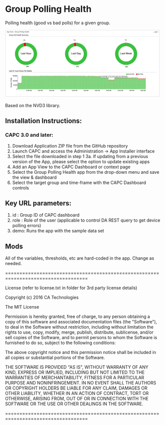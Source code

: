 # Group Polling Health

Polling health (good vs bad polls) for a given group. 

![Illustration of the Group Polling Health App](screenshot.png)

Based on the NVD3 library.

## Installation Instructions:

### CAPC 3.0 and later:
1. Download Application ZIP file from the GitHub repository
2. Launch CAPC and access the Administration -> App Installer interface 
3. Select the file downloaded in step 1
   3a. If updating from a previous version of the App, please select the option to update existing apps
4. Add an App View to the CAPC Dashboard or context page
5. Select the Group Polling Health app from the drop-down menu and save the view & dashboard
6. Select the target group and time-frame with the CAPC Dashboard controls

## Key URL parameters:
1. id : Group ID of CAPC dashboard
2. role : Role of the user (applicable to control DA REST query to get device polling errors)
4. demo: Runs the app with the sample data set

## Mods

All of the variables, thresholds, etc are hard-coded in the app. Change as needed.

===================================================================================

License (refer to license.txt in folder for 3rd party license details)

Copyright (c) 2016 CA Technologies
 
The MIT License

Permission is hereby granted, free of charge, to any person obtaining a copy of this software and associated documentation files (the "Software"), to deal in the Software without restriction, including without limitation the rights to use, copy, modify, merge, publish, distribute, sublicense, and/or sell copies of the Software, and to permit persons to whom the Software is furnished to do so, subject to the following conditions:
 
The above copyright notice and this permission notice shall be included in all copies or substantial portions of the Software.
 
THE SOFTWARE IS PROVIDED "AS IS", WITHOUT WARRANTY OF ANY KIND, EXPRESS OR
IMPLIED, INCLUDING BUT NOT LIMITED TO THE WARRANTIES OF MERCHANTABILITY,
FITNESS FOR A PARTICULAR PURPOSE AND NONINFRINGEMENT. IN NO EVENT SHALL THE
AUTHORS OR COPYRIGHT HOLDERS BE LIABLE FOR ANY CLAIM, DAMAGES OR OTHER
LIABILITY, WHETHER IN AN ACTION OF CONTRACT, TORT OR OTHERWISE, ARISING FROM,
OUT OF OR IN CONNECTION WITH THE SOFTWARE OR THE USE OR OTHER DEALINGS IN
THE SOFTWARE.

===================================================================================
